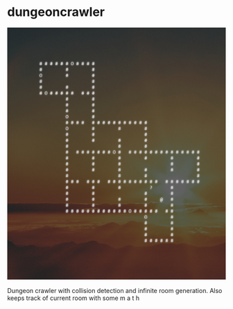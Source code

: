 # dungeoncrawler
![screenshot](screenshot.png)

Dungeon crawler with collision detection and infinite room generation.
Also keeps track of current room with some m a t h
